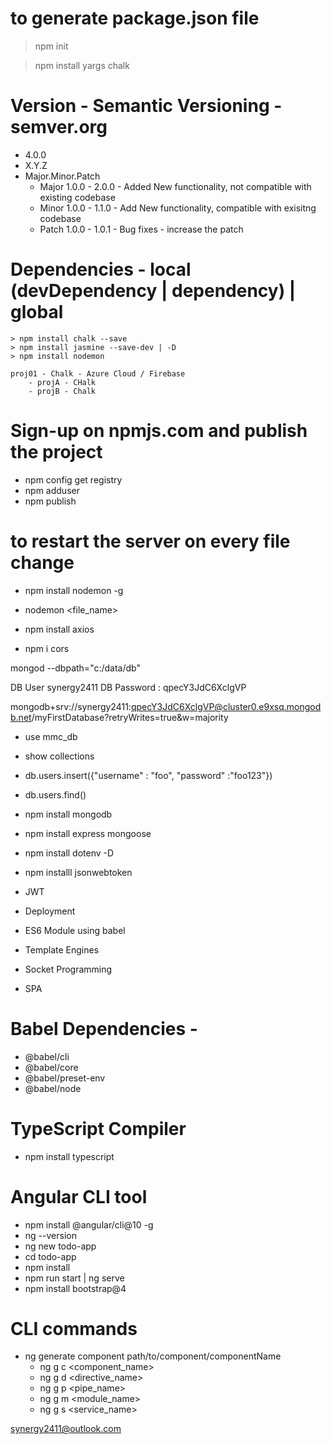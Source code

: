 # to generate package.json file
> npm init 

> npm install yargs chalk

# Version - Semantic Versioning - semver.org
- 4.0.0
- X.Y.Z
- Major.Minor.Patch
    - Major 1.0.0 - 2.0.0 - Added New functionality, not compatible with existing codebase
    - Minor 1.0.0 - 1.1.0 - Add New functionality, compatible with exisitng codebase
    - Patch 1.0.0 - 1.0.1 - Bug fixes - increase the patch


# Dependencies - local (devDependency | dependency) | global
    > npm install chalk --save
    > npm install jasmine --save-dev | -D
    > npm install nodemon

    proj01 - Chalk - Azure Cloud / Firebase
        - projA - CHalk
        - projB - Chalk

# Sign-up on npmjs.com and publish the project
- npm config get registry
- npm adduser 
- npm publish

# to restart the server on every file change
- npm install nodemon -g
- nodemon <file_name>

- npm install axios
- npm i cors

mongod --dbpath="c:/data/db"

DB User  synergy2411
DB Password : qpecY3JdC6XclgVP

mongodb+srv://synergy2411:qpecY3JdC6XclgVP@cluster0.e9xsq.mongodb.net/myFirstDatabase?retryWrites=true&w=majority


- use mmc_db
- show collections
- db.users.insert({"username" : "foo", "password" :"foo123"})
- db.users.find()


- npm install mongodb
- npm install express mongoose
- npm install dotenv -D
- npm installl jsonwebtoken


- JWT
- Deployment
- ES6 Module using babel
- Template Engines


- Socket Programming

- SPA

# Babel Dependencies -
- @babel/cli
- @babel/core
- @babel/preset-env
- @babel/node

# TypeScript Compiler
- npm install typescript

# Angular CLI tool

- npm install @angular/cli@10 -g
- ng --version
- ng new todo-app
- cd todo-app
- npm install
- npm run start | ng serve
- npm install bootstrap@4

# CLI commands
- ng generate component path/to/component/componentName
    - ng g c <component_name>
    - ng g d <directive_name>
    - ng g p <pipe_name>
    - ng g m <module_name>
    - ng g s <service_name>


synergy2411@outlook.com